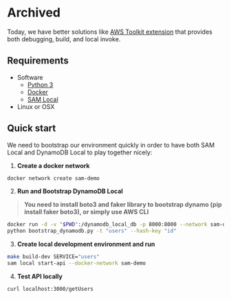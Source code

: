 # Archived

Today, we have better solutions like [AWS Toolkit extension](https://aws.amazon.com/visualstudiocode/) that provides both debugging, build, and local invoke. 

## Requirements

* Software
    - [Python 3](https://www.python.org/downloads/)
    - [Docker](https://docs.docker.com/engine/installation/)
    - [SAM Local](https://github.com/awslabs/aws-sam-local)
* Linux or OSX    

## Quick start

We need to bootstrap our environment quickly in order to have both SAM Local and DynamoDB Local to play together nicely:

1) **Create a docker network**

```bash
docker network create sam-demo
```

2) **Run and Bootstrap DynamoDB Local**

> **You need to install boto3 and faker library to bootstrap dynamo (pip install faker boto3), or simply use AWS CLI**

```bash
docker run -d -v "$PWD":/dynamodb_local_db -p 8000:8000 --network sam-demo --name dynamodb cnadiminti/dynamodb-local
python bootstrap_dynamodb.py -t "users" --hash-key "id"
```

3) **Create local development environment and run**

```bash
make build-dev SERVICE="users"
sam local start-api --docker-network sam-demo
```

4) **Test API locally**

```bash
curl localhost:3000/getUsers
```
